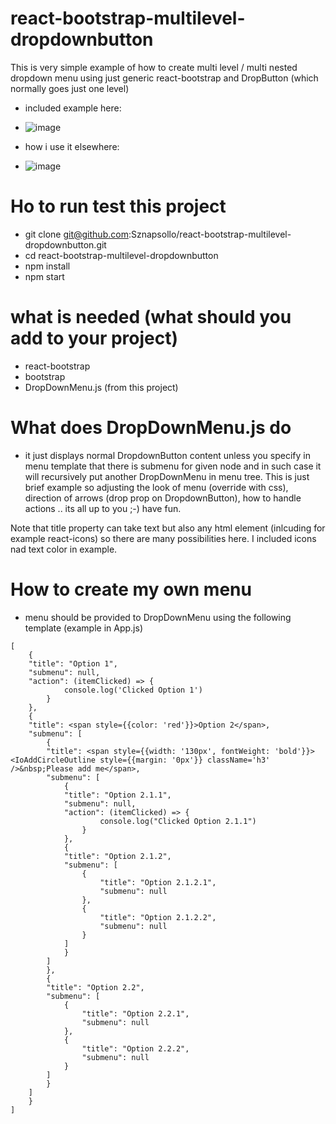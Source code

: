 # react-bootstrap-multilevel-dropdownbutton

This is very simple example of how to create multi level / multi nested dropdown menu using just generic react-bootstrap and DropButton (which normally goes just one level)

- included example here:
- ![image](https://github.com/user-attachments/assets/0266e6f9-b9d1-4698-a974-9a6736102b78)

- how i use it elsewhere:
- ![image](https://github.com/user-attachments/assets/08bb97b1-67fe-4087-bf47-29e381178bb0)


# Ho to run test this project
- git clone git@github.com:Sznapsollo/react-bootstrap-multilevel-dropdownbutton.git
- cd react-bootstrap-multilevel-dropdownbutton
- npm install
- npm start

# what is needed (what should you add to your project)
- react-bootstrap
- bootstrap
- DropDownMenu.js (from this project)

# What does DropDownMenu.js do
- it just displays normal DropdownButton content unless you specify in menu template that there is submenu for given node and in such case it will recursively put another DropDownMenu in menu tree. This is just brief example so adjusting the look of menu (override with css), direction of arrows (drop prop on DropdownButton), how to handle actions .. its all up to you ;-) have fun.

Note that title property can take text but also any html element (inlcuding for example react-icons) so there are many possibilities here. I included icons nad text color in example.

# How to create my own menu
- menu should be provided to DropDownMenu using the following template (example in App.js)

```
[
    {
    "title": "Option 1",
    "submenu": null,
    "action": (itemClicked) => {
            console.log('Clicked Option 1')
        }
    },
    {
    "title": <span style={{color: 'red'}}>Option 2</span>,
    "submenu": [
        {
        "title": <span style={{width: '130px', fontWeight: 'bold'}}><IoAddCircleOutline style={{margin: '0px'}} className='h3' />&nbsp;Please add me</span>,
        "submenu": [
            {
            "title": "Option 2.1.1",
            "submenu": null,
            "action": (itemClicked) => {
                    console.log("Clicked Option 2.1.1")
                }
            },
            {
            "title": "Option 2.1.2",
            "submenu": [
                {
                    "title": "Option 2.1.2.1",
                    "submenu": null
                },
                {
                    "title": "Option 2.1.2.2",
                    "submenu": null
                }
            ]
            }
        ]
        },
        {
        "title": "Option 2.2",
        "submenu": [
            {
                "title": "Option 2.2.1",
                "submenu": null
            },
            {
                "title": "Option 2.2.2",
                "submenu": null
            }
        ]
        }
    ]
    }
]

```
